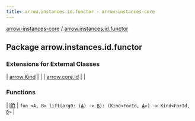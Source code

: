 ```yaml
---
title: arrow.instances.id.functor - arrow-instances-core
---
```


[arrow-instances-core](../index.html) / [arrow.instances.id.functor](./index.html)

## Package arrow.instances.id.functor

### Extensions for External Classes

| [arrow.Kind](arrow.-kind/index.html) |  |
| [arrow.core.Id](arrow.core.-id/index.html) |  |

### Functions

| [lift](lift.html) | `fun <A, B> lift(arg0: (`[`A`](lift.html#A)`) -> `[`B`](lift.html#B)`): (Kind<ForId, `[`A`](lift.html#A)`>) -> Kind<ForId, `[`B`](lift.html#B)`>` |

